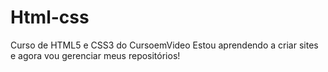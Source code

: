 # Html-css
Curso de HTML5 e CSS3 do CursoemVideo
Estou aprendendo a criar sites e agora vou gerenciar meus repositórios!
